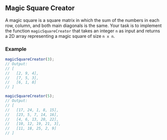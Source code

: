 ## Magic Square Creator

A magic square is a square matrix in which the sum of the numbers in each row, column, and both main diagonals is the same. Your task is to implement the function `magicSquareCreator` that takes an integer `n` as input and returns a 2D array representing a magic square of size `n x n`.

### Example

```js
magicSquareCreator(3);
// Output:
// [
//   [2, 9, 4],
//   [7, 5, 3],
//   [6, 1, 8]
// ]

magicSquareCreator(5);
// Output:
// [
//   [17, 24, 1, 8, 15],
//   [23, 5, 7, 14, 16],
//   [4, 6, 13, 20, 22],
//   [10, 12, 19, 21, 3],
//   [11, 18, 25, 2, 9]
// ]
